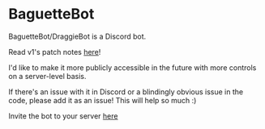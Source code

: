 # BaguetteBot
BaguetteBot/DraggieBot is a Discord bot.


Read v1's patch notes [here](https://www.ibaguette.com/p/baguettebot-v1-patch-notes)!

I'd like to make it more publicly accessible in the future with more controls on a server-level basis.

If there's an issue with it in Discord or a blindingly obvious issue in the code, please add it as an issue! This will help so much :)

Invite the bot to your server [here](https://discord.com/api/oauth2/authorize?client_id=792850689533542420&permissions=8&scope=bot)
